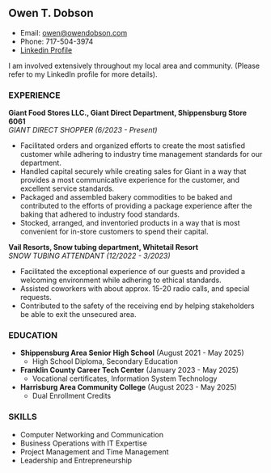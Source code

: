 ## Owen T. Dobson
- Email: owen@owendobson.com
- Phone: 717-504-3974
- [Linkedin Profile](https://www.linkedin.com/in/owendob23)

I am involved extensively throughout my local area and community. (Please refer to my LinkedIn profile for more details).

### EXPERIENCE


**Giant Food Stores LLC., Giant Direct Department, Shippensburg Store 6061**  
*GIANT DIRECT SHOPPER (6/2023 - Present)*
- Facilitated orders and organized efforts to create the most satisfied customer while adhering to industry time management standards for our department.
- Handled capital securely while creating sales for Giant in a way that provides a most communicative experience for the customer, and excellent service standards.
- Packaged and assembled bakery commodities to be baked and contributed to the efforts of providing a package experience after the baking that adhered to industry food standards.
- Stocked, arranged, and inventoried products in a way that is most convenient for in-store customers to spend their capital.

**Vail Resorts, Snow tubing department, Whitetail Resort**  
*SNOW TUBING ATTENDANT (12/2022 - 3/2023)*
- Facilitated the exceptional experience of our guests and provided a welcoming environment while adhering to ethical standards.
- Assisted coworkers with about approx. 15-20 radio calls, and special requests.
- Contributed to the safety of the receiving end by helping stakeholders be able to exit the unsecured area.

### EDUCATION
- **Shippensburg Area Senior High School** (August 2021 - May 2025)
  - High School Diploma, Secondary Education
- **Franklin County Career Tech Center** (January 2023 - May 2025)
  - Vocational certificates, Information System Technology
- **Harrisburg Area Community College** (August 2023 - May 2025)
  - Dual Enrollment Credits

### SKILLS
- Computer Networking and Communication
- Business Operations with IT Expertise
- Project Management and Time Management
- Leadership and Entrepreneurship
